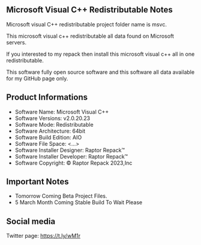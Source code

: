 Microsoft Visual C++ Redistributable Notes
------------------------------------------------

Microsoft visual C++ redistributable project folder name  is msvc.

This microsoft visual c++ redistributable all data found on Microsoft servers.

If you interested to my repack then install this microsoft visual c++ all in one redistributable.

This software fully open source software and this software all data available for my GitHub page only.

Product Informations
------------------------------------------------
- Software Name: Microsoft Visual C++
- Software Versions: v2.0.20.23
- Software Mode: Redistributable
- Software Architecture: 64bit
- Software Build Edition: AIO
- Software File Space: <...>
- Software Installer Designer: Raptor Repack™
- Software Installer Developer: Raptor Repack™
- Software Copyright: © Raptor Repack 2023,Inc

Important Notes
-----------------------------------------------
- Tomorrow Coming Beta Project Files.
- 5 March Month Coming Stable Build To Wait Please

Social media
-----------------------------------------------
Twitter page: https://t.ly/wM1r
